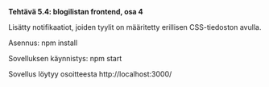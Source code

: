 **Tehtävä 5.4: blogilistan frontend, osa 4**

Lisätty notifikaatiot, joiden tyylit on määritetty erillisen CSS-tiedoston avulla. 

Asennus:
    npm install

Sovelluksen käynnistys:
    npm start

Sovellus löytyy osoitteesta http://localhost:3000/




